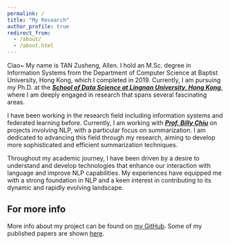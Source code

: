 ```yaml
---
permalink: /
title: "My Research"
author_profile: true
redirect_from: 
  - /about/
  - /about.html
---
```

Ciao~
My name is TAN Zusheng, Allen. I hold an M.Sc. degree in Information Systems from the Department of Computer Science at Baptist University, Hong Kong, which I completed in 2019. Currently, I am pursuing my Ph.D. at the [***School of Data Science at Lingnan University, Hong Kong***](https://www.ln.edu.hk/sds), where I am deeply engaged in research that spans several fascinating areas.

I have been working in the research field including information systems and federated learning before. Currently, I am working with [***Prof. Billy Chiu***](https://billy322.github.io/) on projects involving NLP, with a particular focus on summarization. I am dedicated to advancing this field through my research, aiming to develop more sophisticated and efficient summarization techniques.

Throughout my academic journey, I have been driven by a desire to understand and develop technologies that enhance our interaction with language and improve NLP capabilities. My experiences have equipped me with a strong foundation in NLP and a keen interest in contributing to its dynamic and rapidly evolving landscape.

For more info
------
More info about my project can be found on [my GitHub](https://github.com/allent4n). Some of my published papers are shown [here](https://scholar.google.com/citations?user=stTO7pwAAAAJ&hl=en).
